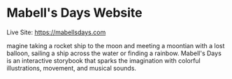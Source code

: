 # Mabell's Days Website

Live Site: https://mabellsdays.com

magine taking a rocket ship to the moon and meeting a moontian with a lost balloon, sailing a ship across the water or finding a rainbow. Mabell's Days is an interactive storybook that sparks the imagination with colorful illustrations, movement, and musical sounds.